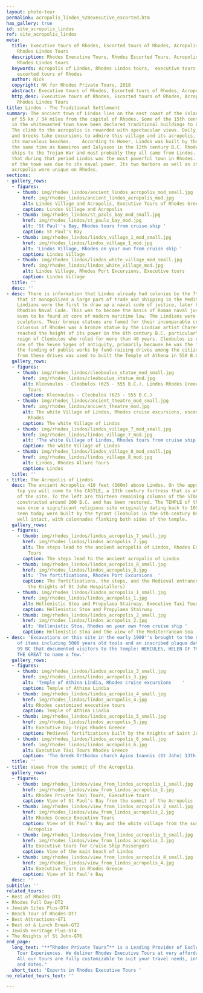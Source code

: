 ```yaml
---
layout: photo-tour
permalink: acropolis_lindos_%20executive_escorted.htm
has_gallery: true
id: site_acropolis_lindos
ref: site_acropolis_lindos
meta:
  title: Executive tours of Rhodes, Escorted tours of Rhodes, Acropolis of Lindos,
    Rhodes Lindos Tours
  description: Rhodes Executive Tours, Rhodes Escorted Tours. Acropolis of Lindos,
    Rhodes Lindos tours
  keywords: Acropolis of Lindos, Rhodes Lindos tours,  executive tours of Rhodes,
    escorted tours of Rhodes
  author: Nick
  copyright: NK for Rhodes Private Tours, 2018
  abstract: Executive tours of Rhodes, Escorted tours of Rhodes, Acropolis of Lindos
  http_desc: Executive tours of Rhodes, Escorted tours of Rhodes, Acropolis of Lindos,
    Rhodes Lindos Tours
title: Lindos - The Traditional Settlement
summary: The ancient town of Lindos lies on the east coast of the island at a distance
  of 55 km / 34 miles from the capital of Rhodes. Some of the 15th century structures
  in the whitewashed town have been declared traditional buildings to be preserved.
  The climb to the acropolis is rewarded with spectacular views. Daily, foreigners
  and Greeks take excursions to admire this village and its acropolis, and swim at
  its marvelous beaches.    According to Homer, Lindos was built by the Dorians at
  the same time as Kameiros and Ialyssos in the 12th century B.C. Rhodes sent nine
  ships to the Trojan War and most probably they all came from Lindos. This fact shows
  that during that period Lindos was the most powerful town in Rhodes. The development
  of the town was due to its naval power. Its two harbors as well as it impregnable
  acropolis were unique on Rhodes.
sections:
- gallery_rows:
  - figures:
    - thumb: img/rhodes_lindos/ancient_lindos_acropolis_mod_small.jpg
      href: img/rhodes_lindos/ancient_lindos_acropolis_mod.jpg
      alt: Lindos Village and Acropolis, Executive Tours of Rhodes Greece
      caption: Lindos Village and Acropolis
    - thumb: img/rhodes_lindos/st_pauls_bay_mod_small.jpg
      href: img/rhodes_lindos/st_pauls_bay_mod.jpg
      alt: 'St Paul''s Bay, Rhodes tours from cruise ship '
      caption: St Paul's Bay
    - thumb: img/rhodes_lindos/lindos_village_1_mod_small.jpg
      href: img/rhodes_lindos/lindos_village_1_mod.jpg
      alt: 'Lindos Village, Rhodes on your own from cruise ship '
      caption: Lindos Village
    - thumb: img/rhodes_lindos/lindos_white_village_mod_small.jpg
      href: img/rhodes_lindos/lindos_white_village_mod.jpg
      alt: Lindos Village, Rhodes Port Excursions, Executive tours
      caption: Lindos Village
  title: ''
  desc: ''
- desc: There is information that Lindos already had colonies by the 7th century and
    that it monopolized a large part of trade and shipping in the Mediterranean. The
    Lindians were the first to draw up a naval code of justice, later known as the
    Rhodian Naval Code. This was to become the basis of Roman naval justice and is
    even to be found at core of modern maritime law. The Lindians were also great
    sculptors. Their bronze statues are famed for their incomparable craft. The famous
    Colossus of Rhodes was a bronze statue by the Lindian artist Chares. The town
    reached the height of its power in the 6th century B.C. particularly during the
    reign of Cleobulos who ruled for more than 40 years. Cleobulos is regarded as
    one of the Seven Sages of antiquity, primarily because he was the first to support
    the funding of public works by fund-raising drives among the citizens. The money
    from these drives was used to built the Temple of Athena in 550 B.C.
  gallery_rows:
  - figures:
    - thumb: img/rhodes_lindos/cleoboulus_statue_mod_small.jpg
      href: img/rhodes_lindos/cleoboulus_statue_mod.jpg
      alt: Kleovoulos - Cleobulos (625 - 555 B.C.), Lindos Rhodes Greece Escorted
        Tours
      caption: Kleovoulos - Cleobulos (625 - 555 B.C.)
    - thumb: img/rhodes_lindos/ancient_theatre_mod_small.jpg
      href: img/rhodes_lindos/ancient_theatre_mod.jpg
      alt: The white Village of Lindos, Rhodes cruise excursions, escorted tours of
        Rhodes
      caption: The white Village of Lindos
    - thumb: img/rhodes_lindos/lindos_village_7_mod_small.jpg
      href: img/rhodes_lindos/lindos_village_7_mod.jpg
      alt: 'The white Village of Lindos, Rhodes tours from cruise ship '
      caption: The white Village of Lindos
    - thumb: img/rhodes_lindos/lindos_village_8_mod_small.jpg
      href: img/rhodes_lindos/lindos_village_8_mod.jpg
      alt: Lindos, Rhodes Allure Tours
      caption: Lindos
  title: ''
- title: The Acropolis of Lindos
  desc: The ancient Acropolis 410 feet (160m) above Lindos. On the approach to the
    top you will come to the CASTLE, a 13th century fortress that is at the entrance
    of the site. To the left are thirteen remaining columns of the STOA which was
    constructed around 200 B.C. and has been restored. The TEMPLE of the LINDIAN ATHENA
    was once a significant religious site originally dating back to 100 BC. The remnants
    seen today were built by the tyrant Cleobulos in the 6th-century BC and are remarkably
    well intact, with colonnades flanking both sides of the temple.
  gallery_rows:
  - figures:
    - thumb: img/rhodes_lindos/lindos_acropolis_7_small.jpg
      href: img/rhodes_lindos/lindos_acropolis_7.jpg
      alt: The steps lead to the ancient acropolis of Lindos, Rhodes Executive Day
        Tours
      caption: The steps lead to the ancient acropolis of Lindos
    - thumb: img/rhodes_lindos/lindos_acropolis_8_small.jpg
      href: img/rhodes_lindos/lindos_acropolis_8.jpg
      alt: 'The fortifications, Rhodes Port Excursions  '
      caption: The fortifications, the steps, and the Medieval entrance (built by
        the Knights of St John Hospitallers)
    - thumb: img/rhodes_lindos/lindos_acropolis_1_small.jpg
      href: img/rhodes_lindos/lindos_acropolis_1.jpg
      alt: Hellenistic Stoa and Propylaea Stairway, Executive Taxi Tours in Rhodes
      caption: Hellenistic Stoa and Propylaea Stairway
    - thumb: img/rhodes_lindos/lindos_acropolis_2_small.jpg
      href: img/rhodes_lindos/lindos_acropolis_2.jpg
      alt: 'Hellenistic Stoa, Rhodes on your own from cruise ship '
      caption: Hellenistic Stoa and the view of the Mediterranean Sea
- desc: 'Excavations on this site in the early 1900''s brought to the surface a variety
    of items including 5000 years old tools and an inscribed plaque dating back to
    99 BC that documented visitors to the temple: HERCULES, HELEN OF TROY and ALEXANDER
    THE GREAT to name a few.'
  gallery_rows:
  - figures:
    - thumb: img/rhodes_lindos/lindos_acropolis_3_small.jpg
      href: img/rhodes_lindos/lindos_acropolis_3.jpg
      alt: 'Temple of Athina Lindia, Rhodes cruise excursions    '
      caption: Temple of Athina Lindia
    - thumb: img/rhodes_lindos/lindos_acropolis_4_small.jpg
      href: img/rhodes_lindos/lindos_acropolis_4.jpg
      alt: Rhodes customized executive tours
      caption: Temple of Athina Lindia
    - thumb: img/rhodes_lindos/lindos_acropolis_5_small.jpg
      href: img/rhodes_lindos/lindos_acropolis_5.jpg
      alt: Executive Day Trips Rhodes Greece
      caption: Medieval fortifications built by the Knights of Saint John Hospitallers
    - thumb: img/rhodes_lindos/lindos_acropolis_6_small.jpg
      href: img/rhodes_lindos/lindos_acropolis_6.jpg
      alt: Executive Taxi Tours Rhodes Greece
      caption: 'The Greek Orthodox church Ayios Ioannis (St John) 13th – 14th century '
  title: ''
- title: Views from the summit of the Acropolis
  gallery_rows:
  - figures:
    - thumb: img/rhodes_lindos/view_from_lindos_acropolis_1_small.jpg
      href: img/rhodes_lindos/view_from_lindos_acropolis_1.jpg
      alt: Rhodes Private Taxi Tours, Executive tours
      caption: View of St Paul's Bay from the summit of the Acropolis
    - thumb: img/rhodes_lindos/view_from_lindos_acropolis_2_small.jpg
      href: img/rhodes_lindos/view_from_lindos_acropolis_2.jpg
      alt: Rhodes Greece Executive Tours
      caption: View of St Paul's Bay and the white village from the summit of the
        Acropolis
    - thumb: img/rhodes_lindos/view_from_lindos_acropolis_3_small.jpg
      href: img/rhodes_lindos/view_from_lindos_acropolis_3.jpg
      alt: Executive tours for Cruise Ship Passengers
      caption: View of the main beach of Lindos
    - thumb: img/rhodes_lindos/view_from_lindos_acropolis_4_small.jpg
      href: img/rhodes_lindos/view_from_lindos_acropolis_4.jpg
      alt: Executive Tours in Rhodes Greece
      caption: View of St Paul's Bay
  desc: ''
subtitle: ''
related_tours:
- Best of Rhodes-DT1
- Rhodes Full Day-DT2
- Jewish Sites Plus-DT4
- Beach Tour of Rhodes-DT7
- Best Attractions-GT1
- Best of & Lunch Break-GT2
- Jewish Heritage Plus-GT4
- The Knights of St John-GT6
end_page:
  long_text: "**“Rhodes Private Tours”** is a Leading Provider of Exclusive and Personalized
    Tour Experiences. We deliver Rhodes Executive Tours at very affordable rates.
    All our tours are fully customizable to suit your travel needs, interests, schedules,
    and dates."
  short_text: 'Experts in Rhodes Executive Tours '
no_related_tours_text: ''

---
```

